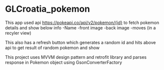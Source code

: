 # GLCroatia_pokemon


This app used api https://pokeapi.co/api/v2/pokemon/{id} to fetch pokemon details and show below info
-Name
-front image
-back image
-moves (in a recyler view)

This also has a refresh button which generates a random id and hits above api to get result of random pokemon and show


This project uses MVVM design pattern and retrofit library and parses response in Pokemon object using GsonConverterFactory


